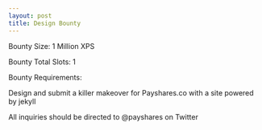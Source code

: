 ```yaml
---
layout: post
title: Design Bounty
---
```


Bounty Size: 1 Million XPS

Bounty Total Slots: 1

Bounty Requirements:  

Design and submit a killer makeover for Payshares.co with a site powered by jekyll

All inquiries should be directed to @payshares on Twitter
